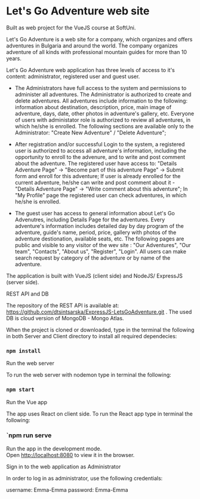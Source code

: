 # Let's Go Adventure web site

Built as web project for the VueJS course at SoftUni.

Let's Go Adventure is a web site for a company, which organizes and offers adventures in Bulgaria and around the world. The company organizes adventure of all kinds with professional mountain guides for more than 10 years.

Let's Go Adventure web application has three levels of access to it's content: administrator, registered user and guest user.

- The Administrators have full access to the system and permissions to administer all adventures. The Administrator is authorized to create and delete adventures. All adventures include information to the following: information about destination, description, price, main image of adventure, days, date, other photos in adventure's gallery, etc. Everyone of users with administator role is authorized to review all adventures, in which he/she is enrolled.
The following sections are available only to the Administrator: "Create New Adventure" / "Delete Adventure";

- After registration and/or successful Login to the system, a registered user is authorized to access all adventure's information, including the opportunity to enroll to the advenure, and to write and post comment about the adventure.
The registered user have access to: "Details Adventure Page" -> "Become part of this adventure Page" -> Submit form and enroll for this adventure; If user is already enrolled for the current adventure, he/she can write and post comment about it - "Details Adventure Page" -> "Write comment about this adventure"; In "My Profile" page the registered user can check adventures, in which he/she is enrolled.

- The guest user has access to general information about Let's Go Advenutres, including Details Page for the adventures. Every adventure's information includes detailed day by day program of the adventure, guide's name, period, price, gallery with photos of the adventure destionation, available seats, etc. The following pages are public and visible to any visitor of the wev site : "Our Adventures", "Our team", "Contacts", "About us", "Register", "Login". All users can make search request by category of the adventure or by name of the adventure.

The application is built with VueJS (client side) and NodeJS/ ExpressJS (server side).

REST API and DB

The repository of the REST API is available at: https://github.com/dtsintsarska/ExpressJS-LetsGoAdventure.git . The used DB is cloud version of MongoDB - Mongo Atlas.


When the project is cloned or downloaded, type in the terminal the following in both Server and Client directory to install all required dependecies:

### `npm install`

Run the web server

To run the web server with nodemon type in terminal the following:

### `npm start`

Run the Vue app

The app uses React on client side. To run the React app type in terminal the following:

### `npm run serve

Run the app in the development mode.<br />
Open [http://localhost:8080](http://localhost:8080) to view it in the browser.

Sign in to the web application as Administrator

In order to log in as administrator, use the following credentials:

username: Emma-Emma
password: Emma-Emma

